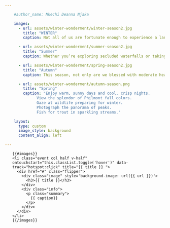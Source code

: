 ```yaml
---

    #author_name: Nkechi Deanna Njaka

    images:
      - url: assets/winter-wonderment/winter-season2.jpg
        title: "WINTER"
        caption: Not all of us are fortunate enough to experience a landscape of snowed-down mountains or intricate snowflakes falling from the sky. It may take a bit more time for transport planning or even a little bit more than just dipping into the savings account. but it will definitely be worth the quest! Bomb down snowy mountains with your snowboard and indulge in a half an hour run, accompanied by a freshly made cup of hot cocoa. For an idyllic winter escape, set out on a wilderness trek to the woods and pitch a tent in the howling winds while overlooking picture-perfect views. Collect firewood on your way - because nothing says ‘nature-lover’ than a nifty bonfire, made by yours truly. Thermals are a must.

      - url: assets/winter-wonderment/summer-season2.jpg
        title: "Summer"
        caption: Whether you’re exploring secluded waterfalls or taking a dunk in mirrored lakes, summertime is the perfect chance to feel like you’re on a exotic getaway without having to leave the country’s borders. For the daring, plan a group expedition to the nearest falls and cliff dive into pristine waters. Alternatively, for those who prefer more secluded waters, hit the road up the coast- collect sand from your travels, seashells from the beach and build up a beautiful sun-kissed glow.

      - url: assets/winter-wonderment/spring-season2.jpg
        title: "Autumn"
        caption: This season, not only are we blessed with moderate heat but with visuals of vibrant colours to appeal and tickle one’s olfactory senses. Set up camp in the woods and bushwalk through lush greenery whilst listening to the rhythmic chirping of the inhabitants who have found home in the rainforest. Wander the heathlands full of wildflowers, while collecting memories along the way. This is the perfect way to embrace your surroundings- wind down, close your eyes and breathe in the fresh sandalwood around you.

      - url: assets/winter-wonderment/autumn-season.png
        title: "Spring"
        caption: "Enjoy warm, sunny days and cool, crisp nights.
              View the splendor of Philmont fall colors.
              Gaze at wildlife preparing for winter.
              Photograph the panorama of peaks.
              Fish for trout in sparkling streams."

    layout:
      type: custom
      image_style: background
      content_align: left

---
```


<div class="cover">
  <ul id="flip-cards" class="no-gutter">

    {{#images}}
    <li class="event col half v-half" ontouchstart="this.classList.toggle('hover')" data-track="hotspot:click" title="{{ title }} ">
      <div href="#" class="flipper">
        <div class="image" style='background-image: url({{ url }})'>
          <h3>{{ title }}</h3>
        </div>
        <div class="info">
          <p class="summary">
            {{ caption}}
          </p>
        </div>
      </div>
    </li>
    {{/images}}

  </ul>
</div>

